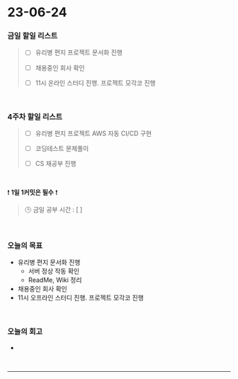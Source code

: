 # 23-06-24
### 금일 할일 리스트
> - [ ]  유리병 편지 프로젝트 문서화 진행
>
> - [ ]  채용중인 회사 확인
>
> - [ ]  11시 온라인 스터디 진행. 프로젝트 모각코 진행


<br/>

### 4주차 할일 리스트  
> - [ ]  유리병 편지 프로젝트 AWS 자동 CI/CD 구현
>
> - [ ]  코딩테스트 문제풀이
>
> - [ ]  CS 재공부 진행

<br/>

❗ **1일 1커밋은 필수** ❗
> 🕒 금일 공부 시간 : [  ]
  
<br/>

### 오늘의 목표
- 유리병 편지 문서화 진행
    - 서버 정상 작동 확인
    - ReadMe, Wiki 정리
- 채용중인 회사 확인
- 11시 오프라인 스터디 진행. 프로젝트 모각코 진행

<br>

### 오늘의 회고
- 

<br/>

------------  
